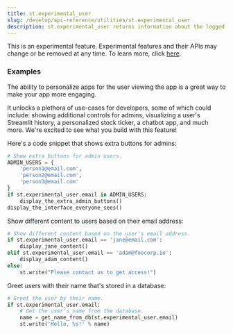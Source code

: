 ```yaml
---
title: st.experimental_user
slug: /develop/api-reference/utilities/st.experimental_user
description: st.experimental_user returns information about the logged-in user of private apps on Streamlit Community Cloud.
---
```


<Important>

This is an experimental feature. Experimental features and their APIs may change or be removed at any time. To learn more, click [here](/develop/quick-reference/prerelease#experimental-features).

</Important>

<Autofunction function="streamlit.experimental_user" />

### Examples

The ability to personalize apps for the user viewing the app is a great way to make your app more engaging.

It unlocks a plethora of use-cases for developers, some of which could include: showing additional controls for admins, visualizing a user's Streamlit history, a personalized stock ticker, a chatbot app, and much more. We're excited to see what you build with this feature!

Here's a code snippet that shows extra buttons for admins:

```python
# Show extra buttons for admin users.
ADMIN_USERS = {
    'person1@email.com',
    'person2@email.com',
    'person3@email.com'
}
if st.experimental_user.email in ADMIN_USERS:
    display_the_extra_admin_buttons()
display_the_interface_everyone_sees()
```

Show different content to users based on their email address:

```python
# Show different content based on the user's email address.
if st.experimental_user.email == 'jane@email.com':
    display_jane_content()
elif st.experimental_user.email == 'adam@foocorp.io':
    display_adam_content()
else:
    st.write("Please contact us to get access!")
```

Greet users with their name that's stored in a database:

```python
# Greet the user by their name.
if st.experimental_user.email:
    # Get the user's name from the database.
    name = get_name_from_db(st.experimental_user.email)
    st.write('Hello, %s!' % name)
```

<Autofunction function="streamlit.experimental_user.to_dict" />
